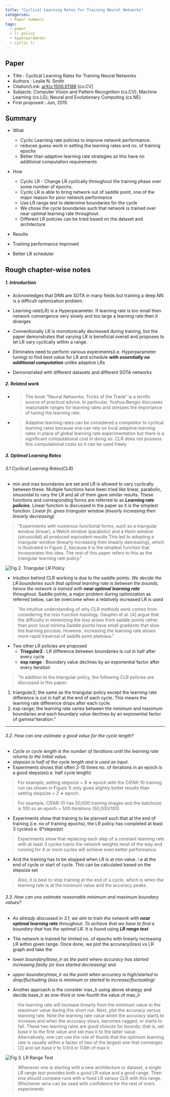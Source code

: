 ```yaml
---
title: "Cyclical Learning Rates for Training Neural Networks"
categories:
  - Paper Summary
tags:
  - paper
  - lr policy
  - hyperparameter
  - cyclic lr
---
```



## Paper
- Title : Cyclical Learning Rates for Training Neural Networks
- Authors : Leslie N. Smith
- Citation/Link:	[arXiv:1506.01186](https://arxiv.org/abs/1506.01186) [cs.CV]
- Subjects:	Computer Vision and Pattern Recognition (cs.CV); Machine Learning (cs.LG); Neural and Evolutionary Computing (cs.NE)
- First proposed : Jun, 2015

## Summary

- What
  - Cyclic Learning rate policies to improve network performance.
  - reduces guess work in setting the learning rates and no. of training epochs
  - Better than adaptive learning rate strategies as this have no additional computation requirements

- How
  - Cyclic LR - Change LR cyclically throughout the training phase over some number of epochs.
  - Cyclic LR is able to bring network out of saddle point, one of the major reason for poor network performance
  - Use LR range test to determine boundaries for the cycle
  - We chose the cycle boundaries such that network is trained over near optimal learning rate throughout.
  - Different LR policies can be tried based on the dataset and architecture

- Results
 - Training performance improved
 - Better LR scheduler

  <!-- - [x]  Theorical effects
  - [x] Practical effects -->


## Rough chapter-wise notes

##### 1. Introduction
- Acknowledges that DNN are SOTA in many fields but training a deep NN is a difficult optimization problem.
 - Learning rate(LR) is a Hyperparameter. If learning rate is too small then network convergence very slowly and too large a learning rate then it diverges

- Conventionally LR is monotonically decreased during training, but the paper demonstrates that varying LR is beneficial overall and proposes to let LR vary cyclically within a range.

- Eliminates need to perform various experiments(i.e. Hyperparameter tuning) to find best value for LR and schedule ***with essentially no additional computation*** unlike adaptive LRs

- Demonstrated with different datasets and different SOTA networks


##### 2. Related work
- > The book “Neural Networks: Tricks of the Trade” is a
terrific source of practical advice. In particular, Yoshua
Bengio discusses reasonable ranges for learning rates
and stresses the importance of tuning the learning rate.
- > Adaptive learning rates can be
considered a competitor to cyclical learning rates because
one can rely on local adaptive learning rates in place of
global learning rate experimentation but there is a significant computational cost in doing so. CLR does not possess
this computational costs so it can be used freely

##### 3. Optimal Learning Rates
###### 3.1 Cyclical Learning Rates(CLR)

- min and max boundaries are set and LR is allowed to vary cyclically between these. Multiple functions have been tried like linear, parabolic, sinusoidal to vary the LR and all of them gave similar results. These functions and corresponding forms are referred to as ***Learning rate policies***. Linear function is discussed in the paper as it is the simplest function. _Linear fn. gives triangular window (linearly increasing then linearly decreasing)_

> "Experiments with numerous functional forms, such as a triangular window (linear), a Welch window (parabolic) and a
Hann window (sinusoidal) all produced equivalent results
This led to adopting a triangular window (linearly increasing then linearly decreasing), which is illustrated in Figure
2, because it is the simplest function that incorporates this
idea. The rest of this paper refers to this as the triangular
learning rate policy."

![Fig 2. Triangular LR Policy](https://github.com/hemanth346/hemanth346.github.io/tree/master/assets/images/cyclic_lr/triangular_lr.png "Triangular LR Policy")

- Intuition behind CLR working is due to the saddle points. _We decide the LR boundaries such that optimal learning rate is between the bounds, hence the network is trained with **near optimal learning rate** throughout_. Saddle points, a major problem during optimization as referred below, can be overcome when a relatively increased LR is used

> "An intuitive understanding of why CLR methods
work comes from considering the loss function topology.
Dauphin et al. [4] argue that the difficulty in minimizing the
loss arises from saddle points rather than poor local minima.Saddle points have small gradients that slow the learning
process. However, increasing the learning rate allows more
rapid traversal of saddle point plateaus."

- Two other LR policies are proposed
  - **Triagular2** : LR difference between boundaries is cut in half after every cycle
  - **exp range** : Boundary value declines by an exponential factor after every iteration

> "In addition to the triangular policy, the following CLR
policies are discussed in this paper:
1. triangular2; the same as the triangular policy except the learning rate difference is cut in half at the end
of each cycle. This means the learning rate difference
drops after each cycle.
2. exp range; the learning rate varies between the minimum and maximum boundaries and each boundary value declines by an exponential factor of
gamma^iteration."

---

###### 3.2. How can one estimate a good value for the cycle length?

- _Cycle or cycle length is the number of iterations until the learning rate returns to the initial value._
- _stepsize is half of the cycle length and is used as input_
- Experiments shows that often 2-10 times no. of iterations in an epoch is a good stepsize(i.e. half cycle length)
> For
example, setting stepsize = 8 ∗ epoch with the CIFAR-10
training run (as shown in Figure 1) only gives slightly better
results than setting stepsize = 2 ∗ epoch.

 > For example,
CIFAR-10 has 50,000 training images and the batchsize is 100 so an epoch = 500 iterations (50,000/100)

- Experiments show that training to be planned such that at the end of training (i.e. no of training epochs), the LR policy has completed at least 3 cycles(i.e. 6*stepsize)
> Experiments show that replacing each step of a constant learning rate with at least 3 cycles trains the network
weights most of the way and running for 4 or more cycles
will achieve even better performance.

- And the training has to be stopped when LR is at min value. i.e at the end of cycle or start of cycle. This can be calculated based on the stepsize set
> Also, it is best to stop
training at the end of a cycle, which is when the learning
rate is at the minimum value and the accuracy peaks.

###### 3.3. How can one estimate reasonable minimum and maximum boundary values?
- _As already discussed in 3.1, we aim to train the network with **near optimal learning rate** throughout. To achieve that we have to find a boundary that has the optimal LR_. It is found using ***LR range test***

- The network is trained for limited no. of epochs with linearly increasing LR within given range. Once done, we plot the accuracy(loss) vs LR graph and take the
 - *lower boundary/base_lr as the point where accuracy has started increasing fastly (or loss started decreasing)* and
 - *upper boundary/max_lr as the point when accuracy is high/started to drop/fluctuating (loss is minimum or started to increase/fluctuating)*

- Another approach is the consider max_lr using above strategy and decide base_lr as one-third or one-fourth the value of max_lr
>  the learning rate will increase linearly from the minimum value to the maximum value during this short run. Next, plot the accuracy versus learning
rate. Note the learning rate value when the accuracy starts to increase and when the accuracy slows, becomes ragged, or starts to fall. These two learning rates are good choices for bounds; that is, set base lr to the first value and set max lr to the latter value. Alternatively, one can use the rule of thumb that the optimum learning rate is usually within a factor of two of the largest one that converges [2] and set base lr to 1/3rd or 1/4th of max lr.

![Fig 3. LR Range Test ](https://github.com/hemanth346/hemanth346.github.io/tree/master/assets/images/cyclic_lr//lr_range_test.png "LR Range Test")


> Whenever one is starting with a new architecture or
dataset, a single LR range test provides both a good LR
value and a good range. Then one should compare runs with a fixed LR versus CLR with this range. Whichever wins can be used with confidence for the rest of one’s experiments
